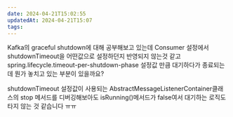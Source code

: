 ```yaml
---
date: 2024-04-21T15:02:55
updatedAt: 2024-04-21T15:07
tags: 
---
```

Kafka의 graceful shutdown에 대해 공부해보고 있는데 Consumer 설정에서 shutdownTimeout을 어떤값으로 설정하던지 반영되지 않는것 같고 spring.lifecycle.timeout-per-shutdown-phase 설정값 만큼 대기하다가 종료되는데 뭔가 놓치고 있는 부분이 있을까요?

shutdownTimeout 설정값이 사용되는 AbstractMessageListenerContainer클래스의 stop 메서드를 디버깅해보아도 isRunning()메서드가 false여서 대기하는 로직도 타지 않는 것 같습니다 ㅠㅠ